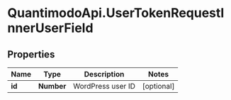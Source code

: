 # QuantimodoApi.UserTokenRequestInnerUserField

## Properties
Name | Type | Description | Notes
------------ | ------------- | ------------- | -------------
**id** | **Number** | WordPress user ID | [optional] 


